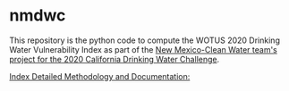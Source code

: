 # nmdwc

This repository is the python code to compute the WOTUS 2020  Drinking Water Vulnerability Index as part of the [New Mexico-Clean Water team's project for the 2020 California Drinking Water Challenge](https://github.com/NMWDI/NMWaterDataChallenge2020).

[Index Detailed Methodology and Documentation:](https://github.com/NMWDI/NMWaterDataChallenge2020/tree/master/DWV_Index)
